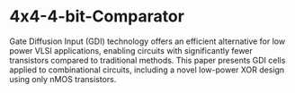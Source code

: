# 4x4-4-bit-Comparator
Gate Diffusion Input (GDI) technology offers an efficient alternative for low power VLSI applications, enabling circuits with significantly fewer transistors compared to traditional methods. This paper presents GDI cells applied to combinational circuits, including a novel low-power XOR design using only nMOS transistors. 
